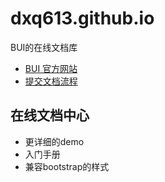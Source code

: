 dxq613.github.io
================

 BUI的在线文档库
 
 - [BUI 官方网站](http://www.builive.com)
 - [提交文档流程](CONTRIBUTING.md)

 ## 在线文档中心

  * 更详细的demo
  * 入门手册
  * 兼容bootstrap的样式
